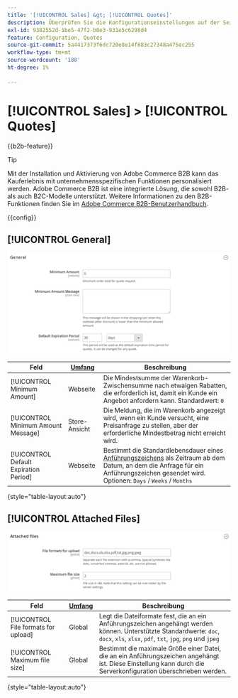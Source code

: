 ```yaml
---
title: '[!UICONTROL Sales] &gt; [!UICONTROL Quotes]'
description: Überprüfen Sie die Konfigurationseinstellungen auf der Seite [!UICONTROL Sales] &gt; [!UICONTROL Quotes] des Commerce-Administrators.
exl-id: 9382552d-1be5-47f2-b0e3-931e5c6298d4
feature: Configuration, Quotes
source-git-commit: 5a4417373f6dc720e8e14f883c27348a475ec255
workflow-type: tm+mt
source-wordcount: '188'
ht-degree: 1%

---
```


# [!UICONTROL Sales] > [!UICONTROL Quotes]

{{b2b-feature}}

>[!TIP]
>
>Mit der Installation und Aktivierung von Adobe Commerce B2B kann das Kauferlebnis mit unternehmensspezifischen Funktionen personalisiert werden. Adobe Commerce B2B ist eine integrierte Lösung, die sowohl B2B- als auch B2C-Modelle unterstützt. Weitere Informationen zu den B2B-Funktionen finden Sie im [Adobe Commerce B2B-Benutzerhandbuch](https://experienceleague.adobe.com/docs/commerce-admin/b2b/introduction.html).

{{config}}

<!-- [Quotes](https://experienceleague.adobe.com/en/docs/commerce-admin/b2b/quotes/quotes) -->

## [!UICONTROL General]

![Allgemein](./assets/quotes-general.png)<!-- zoom -->

| Feld | [Umfang](../../getting-started/websites-stores-views.md#scope-settings) | Beschreibung |
|--- |--- |--- |
| [!UICONTROL Minimum Amount] | Webseite | Die Mindestsumme der Warenkorb-Zwischensumme nach etwaigen Rabatten, die erforderlich ist, damit ein Kunde ein Angebot anfordern kann. Standardwert: `0` |
| [!UICONTROL Minimum Amount Message] | Store-Ansicht | Die Meldung, die im Warenkorb angezeigt wird, wenn ein Kunde versucht, eine Preisanfrage zu stellen, aber der erforderliche Mindestbetrag nicht erreicht wird. |
| [!UICONTROL Default Expiration Period] | Webseite | Bestimmt die Standardlebensdauer eines [Anführungszeichens](../../b2b/quote-price-negotiation.md) als Zeitraum ab dem Datum, an dem die Anfrage für ein Anführungszeichen gesendet wird. Optionen: `Days` / `Weeks` / `Months` |

{style="table-layout:auto"}

## [!UICONTROL Attached Files]

![ Attached Files](./assets/quotes-attached-files.png)<!-- zoom -->

| Feld | [Umfang](../../getting-started/websites-stores-views.md#scope-settings) | Beschreibung |
|--- |--- |--- |
| [!UICONTROL File formats for upload] | Global | Legt die Dateiformate fest, die an ein Anführungszeichen angehängt werden können. Unterstützte Standardwerte: `doc`, `docx`, `xls`, `xlsx`, `pdf`, `txt`, `jpg`, `png` und `jpeg` |
| [!UICONTROL Maximum file size] | Global | Bestimmt die maximale Größe einer Datei, die an ein Anführungszeichen angehängt ist. Diese Einstellung kann durch die Serverkonfiguration überschrieben werden. |

{style="table-layout:auto"}
